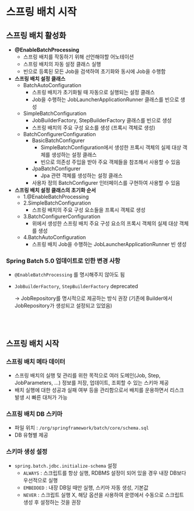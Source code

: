 # 스프링 배치 시작

## 스프링 배치 활성화

- **@EnableBatchProcessing**
    - 스프링 배치를 작동하기 위해 선언해야할 어노테이션
    - 스프링 배치의 자동 설정 클래스 실행
    - 빈으로 등록된 모든 Job을 검색하여 초기화와 동시에 Job을 수행함
- **스프링 배치 설정 클래스**
    - BatchAutoConfiguration
        - 스프링 배치가 초기화될 때 자동으로 실행되는 설정 클래스
        - Job을 수행하는 JobLauncherApplicationRunner 클래스를 빈으로 생성
    - SimpleBatchConfiguration
        - JobBuilderFactory, StepBuilderFactory 클래스를 빈으로 생성
        - 스프링 배치의 주요 구성 요소를 생성 (프록시 객체로 생성)
    - BatchConfigurerConfiguration
        - BasicBatchConfigurer
            - SimpleBatchConfiguration에서 생성한 프록시 객체의 실제 대상 객체를 생성하는 설정 클래스
            - 빈으로 의존성 주입을 받아 주요 객체들을 참조해서 사용할 수 있음
        - JpaBatchConfigurer
            - Jpa 관련 객체를 생성하는 설정 클래스
        - 사용자 정의 BatchConfigurer 인터페이스를 구현하여 사용할 수 있음
- **스프링 배치 설정 클래스의 초기화 순서**
    - 1.@EnableBatchProcessing
    - 2.SimpleBatchConfiguration
        - 스프링 배치의 주요 구성 요소들을 프록시 객체로 생성
    - 3.BatchConfigurerConfiguration
        - 위에서 생성한 스프링 배치 주요 구성 요소의 프록시 객체의 실제 대상 객체를 생성
    - 4.BatchAutoConfiguration
        - 스프링 배치 Job을 수행하는 JobLauncherApplicationRunner 빈 생성

### **Spring Batch 5.0 업데이트로 인한 변경 사항**
- `@EnableBatchProcessing` 를 명시해주지 않아도 됨
- `JobBuilderFactory`, `StepBuilderFactory` deprecated

  → JobRepository를 명시적으로 제공하는 방식 권장 (기존에 Builder에서 JobRepository가 생성되고 설정되고 있었음)

<br></br>

## 스프링 배치 시작

### 스프링 배치 메타 데이터

- 스프링 배치의 실행 및 관리를 위한 목적으로 여러 도메인(Job, Step, JobParameters, ...) 정보를 저장, 업데이트, 조회할 수 있는 스키마 제공
- 배치 실행에 대한 성공과 실패 여부 등을 관리함으로서 배치를 운용하면서 리스크 발생 시 빠른 대처가 가능

### 스프링 배치 DB 스키마

- 파일 위치 : `/org/springframework/batch/core/schema.sql`
- DB 유형별 제공

### 스키마 생성 설정

- `spring.batch.jdbc.initialize-schema` 설정
  - `ALWAYS` : 스크립트를 항상 실행, RDBMS 설정이 되어 있을 경우 내장 DB보다 우선적으로 실행
  - `EMBEDDED` : 내장 DB일 때만 실행, 스키마 자동 생성, 기본값
  - `NEVER` : 스크립트 실행 X, 해당 옵션을 사용하여 운영에서 수동으로 스크립트 생성 후 설정하는 것을 권장